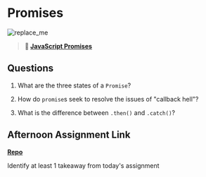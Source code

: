 # Promises

![replace_me](https://codeworks.blob.core.windows.net/public/assets/img/illustrations/placeholder.svg)

> **📖 [JavaScript Promises](https://codeworksacademy.com/fs-student-guide/resources/wk4/02-Promises)**

## Questions

1. What are the three states of a `Promise`?

2. How do `promise`s seek to resolve the issues of "callback hell"?

3. What is the difference between `.then()` and `.catch()`?

## Afternoon Assignment Link

**[Repo](https://github.com/good-ol-peekers/<ASSIGNMENT_REPO>)**

Identify at least 1 takeaway from today's assignment
